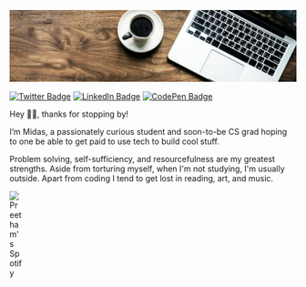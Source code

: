 
[![My GitHub Banner](./assets/comp.jpeg)](https://www.linkedin.com/in/midasoden/)
<!-- [![Visits Badge](https://badges.pufler.dev/visits/KiNGxMiDAS/KiNGxMiDAS)](https://github.com/KiNGxMiDAS) -->
[![Twitter Badge](https://img.shields.io/badge/Twitter-Profile-informational?style=flat&logo=twitter&logoColor=white&color=1CA2F1)](https://twitter.com/KiNGxMiDAS)
[![LinkedIn Badge](https://img.shields.io/badge/LinkedIn-Profile-informational?style=flat&logo=linkedin&logoColor=white&color=0D76A8)](https://www.linkedin.com/in/midasoden/)
[![CodePen Badge](https://img.shields.io/badge/CodePen-Profile-informational?style=flat&logo=codepen&logoColor=white&color=black)](https://codepen.io/braydoncoyer)

Hey 👋🏾, thanks for stopping by!

I’m Midas, a passionately curious student and soon-to-be CS grad hoping to one be able to get paid to use tech to build cool stuff. 

Problem solving, self-sufficiency, and resourcefulness are my greatest strengths. Aside from torturing myself, when I'm not studying, I'm usually outside. Apart from coding I tend to get lost in reading, art, and music.


<a href="https://open.spotify.com/user/gs664afjszbfev7wyf63xn9l8">
  <img align="left" alt="Preetham's Spotify" width="22px" src="https://play-lh.googleusercontent.com/UrY7BAZ-XfXGpfkeWg0zCCeo-7ras4DCoRalC_WXXWTK9q5b0Iw7B0YQMsVxZaNB7DM" />



<!---
KiNGxMiDAS/KiNGxMiDAS is a ✨ special ✨ repository because its `README.md` (this file) appears on your GitHub profile.
You can click the Preview link to take a look at your changes.
--->












<!---
https://readme-typing-svg.herokuapp.com/?color=C9D1D9&center=true&vCenter=true&lines=Welcome+To+My+Page!+%3A)

[![Typing SVG](https://readme-typing-svg.herokuapp.com?color=%23838383&lines=Welcome+To+My+Page!)](https://git.io/typing-svg)
--->

